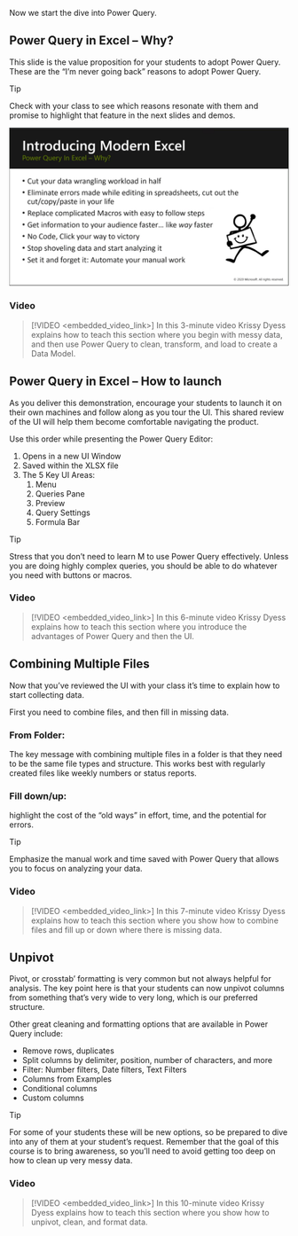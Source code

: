 Now we start the dive into Power Query. 
## Power Query in Excel – Why?
This slide is the value proposition for your students to adopt Power Query. These are the &#8220;I’m never going back&#8221; reasons to adopt Power Query. 

> [!TIP]
> Check with your class to see which reasons resonate with them and promise to highlight that feature in the next slides and demos. 

![Why use Power Query](../media/why-power-query.png)

### Video
> [!VIDEO <embedded_video_link>] 
> In this 3-minute video Krissy Dyess explains how to teach this section where you begin with messy data, and then use Power Query to clean, transform, and load to create a Data Model.

## Power Query in Excel – How to launch
As you deliver this demonstration, encourage your students to launch it on their own machines and follow along as you tour the UI. This shared review of the UI will help them become comfortable navigating the product.


Use this order while presenting the Power Query Editor:
1.	Opens in a new UI Window
1.	Saved within the XLSX file
1.	The 5 Key UI Areas:
    1.	Menu
    1.	Queries Pane
    1.	Preview
    1.	Query Settings
    1.	Formula Bar

> [!TIP]
> Stress that you don’t need to learn M to use Power Query effectively. Unless you are doing highly complex queries, you should be able to do whatever you need with buttons or macros.

### Video
> [!VIDEO <embedded_video_link>] 
> In this 6-minute video Krissy Dyess explains how to teach this section where you introduce the advantages of Power Query and then the UI.

## Combining Multiple Files 
Now that you’ve reviewed the UI with your class it’s time to explain how to start collecting data. 

First you need to combine files, and then fill in missing data.

### From Folder: 
The key message with combining multiple files in a folder is that they need to be the same file types and structure.  This works best with regularly created files like weekly numbers or status reports.


### Fill down/up: 
highlight the cost of the “old ways” in effort, time, and the potential for errors.

> [!TIP]
> Emphasize the manual work and time saved  with Power Query that allows you to focus on analyzing your data.

### Video
> [!VIDEO <embedded_video_link>] 
> In this 7-minute video Krissy Dyess explains how to teach this section where you show how to combine files and fill up or down where there is missing data.

## Unpivot
Pivot, or crosstab’ formatting is very common but not always helpful for analysis.
The key point here is that your students can now unpivot columns from something that’s very wide to very long, which is our preferred structure.


Other great cleaning and formatting options that are available in Power Query include:
- Remove rows, duplicates
- Split columns by delimiter, position, number of characters, and more
- Filter: Number filters, Date filters, Text Filters
- Columns from Examples
- Conditional columns
- Custom columns


> [!TIP]
> For some of your students these will be new options, so be prepared to dive into any of them at your student’s request. Remember that the goal of this course is to bring awareness, so you’ll need to avoid getting too deep on how to clean up very messy data. 

### Video
> [!VIDEO <embedded_video_link>] 
> In this 10-minute video Krissy Dyess explains how to teach this section where you show how to unpivot, clean, and format data.
